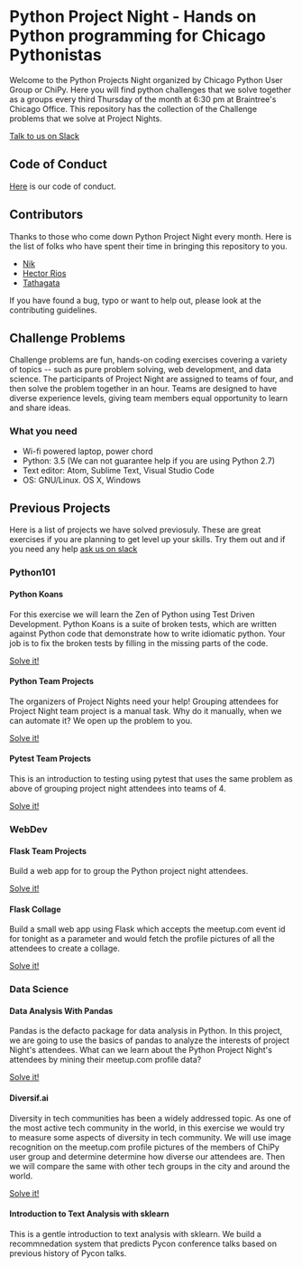 # Python Project Night - Hands on Python programming for Chicago Pythonistas

Welcome to the Python Projects Night organized by Chicago Python User Group or ChiPy.
Here you will find python challenges that we solve together as a groups every third
Thursday of the month at 6:30 pm at Braintree's Chicago Office. This repository has the
collection of the Challenge problems that we solve at Project Nights.  

[Talk to us on Slack](https://chipy.slack.com/messages/C4SRS5G3B/details/)

## Code of Conduct

[Here](http://www.chipy.org/pages/conduct/) is our code of conduct.

## Contributors

Thanks to those who come down Python Project Night every month. Here is the list of folks who have
spent their time in bringing this repository to you.

* [Nik](https://github.com/sharma7n)
* [Hector Rios](https://github.com/hectron)
* [Tathagata](https://github.com/tathagata)

If you have found a bug, typo or want to help out, please look at the contributing guidelines.

## Challenge Problems

Challenge problems are fun, hands-on coding exercises covering a variety of topics -- such as pure problem solving, web development, and data science. The participants of Project Night are assigned to teams of four, and then solve the problem together in an hour. Teams are designed to have diverse experience levels, giving team members equal opportunity to learn and share ideas.


### What you need

* Wi-fi powered laptop, power chord
* Python: 3.5 (We can not guarantee help if you are using Python 2.7)
* Text editor: Atom, Sublime Text, Visual Studio Code
* OS: GNU/Linux. OS X, Windows


## Previous Projects

Here is a list of projects we have solved previosuly. These are great exercises
if you are planning to get level up your skills. Try them out and if you need any
help [ask us on slack](https://chipy.slack.com/messages/C4SRS5G3B/details/) 

### Python101

#### Python Koans

For this exercise we will learn the Zen of Python using Test Driven Development.
Python Koans is a suite of broken tests, which are written against Python code that 
demonstrate how to write idiomatic python.
Your job is to fix the broken tests by filling in the missing parts of the code.

[Solve it!](problems/py101/python_koans)


#### Python Team Projects

The organizers of Project Nights need your help! Grouping attendees for Project Night team project is a manual task. Why do it manually, when we can automate it? We open up the problem to you.

[Solve it!](problems/py101/python_team_project)


#### Pytest Team Projects

This is an introduction to testing using pytest that uses the same problem as above of grouping project night attendees into teams of 4.

[Solve it!](problems/py101/testing)


### WebDev

#### Flask Team Projects

Build a web app for to group the Python project night  attendees.

[Solve it!](problems/webdev/flask_team_project)


#### Flask Collage

Build a small web app using Flask which accepts the meetup.com event id for tonight
as a parameter and would fetch the profile pictures of all the attendees to create a
collage.

[Solve it!](problems/webdev/flask_collage)


### Data Science

#### Data Analysis With Pandas

Pandas is the defacto package for data analysis in Python. In this project, we are going to use the basics of pandas to analyze the interests of project Night's attendees. What can we learn about the Python Project Night's attendees by mining their meetup.com
profile data?

[Solve it!](problems/data_science/Analysis-Workshop.ipynb)


#### Diversif.ai

Diversity in tech communities has been a widely addressed topic. As one of the most active tech community in the world, in this exercise we would try to measure some aspects of diversity in tech community. We will use image recognition on the meetup.com profile pictures of the members of ChiPy user group and determine determine how diverse our attendees are. Then we will compare the same with other tech groups in the city and around the world.

[Solve it!](problems/data_science/diversif.ai.ipynb)

#### Introduction to Text Analysis with sklearn

This is a gentle introduction to text analysis with sklearn. We build a recommnedation system that predicts
Pycon conference talks based on previous history of Pycon talks. 

